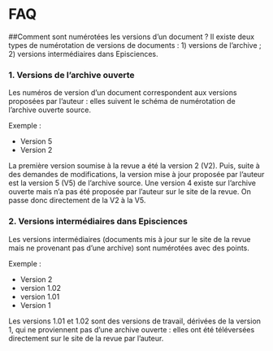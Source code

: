 # FAQ
##Comment sont numérotées les versions d’un document ?
Il existe deux types de numérotation de versions de documents : 1) versions de l’archive ; 2) versions intermédiaires 
dans Episciences.
### 1. Versions de l’archive ouverte
Les numéros de version d’un document correspondent aux versions proposées par l’auteur : elles suivent le schéma de numérotation de l’archive ouverte source.

Exemple :
   - Version 5
   - Version 2

La première version soumise à la revue a été la version 2 (V2). Puis, suite à des demandes de modifications, la version 
mise à jour proposée par l’auteur est la version 5 (V5) de l’archive source. Une version 4 existe sur l’archive ouverte 
mais n’a pas été proposée par l’auteur sur le site de la revue. On passe donc directement de la V2 à la V5.

### 2. Versions intermédiaires dans Episciences
Les versions intermédiaires (documents mis à jour sur le site de la revue mais ne provenant pas d’une archive) sont numérotées avec des points.

Exemple :
   - Version 2
   - version 1.02
   - version 1.01
   - Version 1

Les versions 1.01 et 1.02 sont des versions de travail, dérivées de la version 1, qui ne proviennent pas d’une archive ouverte : elles ont été téléversées directement sur le site de la revue par l’auteur.
